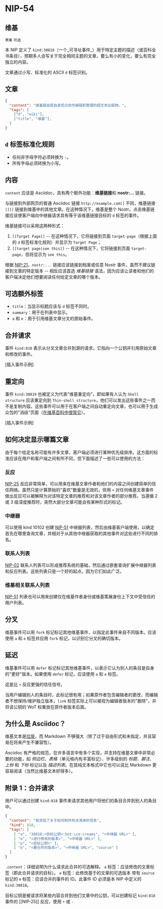 NIP-54
======

维基
----

`草案` `可选`

本 NIP 定义了 `kind:30818`（一个_可寻址事件_）用于特定主题的描述（或百科全书条目），预期多人会写关于完全相同主题的文章，要么有小的变化，要么有完全独立的内容。

文章通过小写、标准化的 ASCII `d` 标签识别。

## 文章
```json
{
  "content": "维基是由其自身受众协作编辑和管理的超文本出版物。",
  "tags": [
    ["d", "wiki"],
    ["title", "维基"],
  ]
}
```

## `d` 标签标准化规则

- 任何非字母字符必须转换为 `-`。
- 所有字母必须转换为小写。

## 内容

`content` 应该是 Asciidoc，具有两个额外功能：**维基链接**和 **nostr:...** 链接。

与链接到外部网页的普通 Asciidoc 链接 `http://example.com[]` 不同，维基链接 `[[]]` 链接到维基中的其他文章。在这种情况下，维基是整个 Nostr。点击维基链接应该使客户端向中继器请求具有等于该维基链接目标的 `d` 标签的事件。

维基链接可以采用这两种形式：

  1. `[[Target Page]]` -- 在这种情况下，它将链接到页面 `target-page`（根据上面的 `d` 标签标准化规则）并显示为 `Target Page`；
  2. `[[target page|see this]]` -- 在这种情况下，它将链接到页面 `target-page`，但将显示为 `see this`。

根据 [NIP-21](21.md)，`nostr:...` 链接应该链接到档案或任意 Nostr 事件。虽然不建议链接到文章的特定版本 -- 相反应该首选 _维基链接_ 语法，因为应该让读者和他们的客户端决定他们想要阅读任何给定文章的哪个版本。

## 可选额外标签

  - `title`：当显示标题应该与 `d` 标签不同时。
  - `summary`：用于在列表中显示。
  - `a` 和 `e`：用于引用维基文章分叉的原始事件。

## 合并请求

事件 `kind:818` 表示从分叉文章合并到源的请求。它指向一个公钥并引用原始文章和修改的事件。

[插入事件示例]

## 重定向

事件 `kind:30819` 也被定义为代表"维基重定向"，即如果有人认为 `Shell structure` 应该重定向到 `Thin-shell structure`，他们可以发出这些事件之一而不是复制内容。这些事件可以用于在客户端之间自动重定向文章，也可以用于生成众包的"消歧"页面（[在维基百科中很常见](https://en.wikipedia.org/wiki/Help:Disambiguation)）。

[插入事件示例]

## 如何决定显示哪篇文章

由于每个给定名称可能有许多文章，客户端必须进行某种优先级排序。这方面的标准应该在用户和客户端之间有所不同，但下面描述了一些可以使用的方法：

### 反应

[NIP-25](25.md) 反应非常简单，可以用来在维基文章作者和他们的内容之间创建简单的信任网络。虽然只是计算原始的"喜欢"数量是无效的，但用 `+` 对任何维基文章事件做出反应可以被解释为对该特定文章的推荐和对该文章作者的部分推荐。当遵循 2 或 3 级深度推荐时，突然大部分文章可能会有某种形式的标记。

### 中继器

可以使用 kind 10102 创建 [NIP-51](51.md) 中继器列表，然后由维基客户端使用，以确定首先在哪里查询文章，并相对于从其他中继器获取的其他事件对这些进行不同的排名。

### 联系人列表

[NIP-02](02.md) 联系人列表可以形成推荐系统的基础，然后通过嵌套查询扩展中继器列表和反应列表。这些列表只是一个好的起点，因为它们如此广泛。

### 维基相关联系人列表

[NIP-51](51.md) 列表也可以用来创建仅在维基作者身份或维基策展身份上下文中受信任的用户列表。

## 分叉
维基事件可以用 `fork` 标记标记其他维基事件，以指定此事件来自不同版本。应该使用 `a` 和 `e` 标签并应用 `fork` 标记，以识别它分叉的确切版本。

## 延迟
维基事件可以用 `defer` 标记标记其他维基事件，以表示它认为别人的条目是自身的"更好"版本。如果使用 `defer` 标记，应该使用 `a` 和 `e` 标签。

这是比 `+` 反应更强的信任信号。

当用户编辑别人的条目时，此标记很有用；如果原作者包含编辑者的更改，而编辑者不想保持/维护独立版本，`link` 标签实际上可以被视为编辑者版本的"删除"，并将该公钥的 WoT 权重放在原作者版本后面。

## 为什么是 Asciidoc？

维基文本是[垃圾](nostr:nevent1qqsqt0gcggry60n72uglhuhypdlmr2dm6swjj69jex5v530gcpazlzsprpmhxue69uhhyetvv9ujumn0wdmksetjv5hxxmmdqy28wumn8ghj7un9d3shjtnyv9kh2uewd9hsygpm7rrrljungc6q0tuh5hj7ue863q73qlheu4vywtzwhx42a7j9n5ueneex)，而 Markdown 不够强大（除了过于自由形式和未指定，并且容易在将来产生不兼容性）。

Asciidoc 有严格的规范，在许多语言中有多个实现，并支持在维基文章中非常必要的功能，如 _侧边栏_、_表格_（单元格内有丰富标记）、许多级别的 _标题_、_脚注_、_上标_ 和 _下标_ 标记以及 _描述列表_。在其纯文本格式中它也可以说比 Markdown 更容易阅读（当然比维基文本好得多）。

## 附录 1：合并请求
用户可以通过创建 `kind:818` 事件来请求其他用户将他们的条目合并到别人的条目中。

```json
{
  "content": "我添加了关于如何制作热冰淇淋的信息",
  "kind": 818,
  "tags": [
    [ "a", "30818:<目标公钥>:hot-ice-creams", "<中继器 URL>" ],
    [ "e", "<进行修改的版本>", "<中继器 URL>" ],
    [ "p", "<目标公钥>" ],
    [ "e", "<要合并的版本>", "<中继器 URL>", "source" ]
  ]
}
```

`.content`：详细说明为什么请求此合并的可选解释。
`a` 标签：应该修改的文章标签（即此合并请求的目标）。
`e` 标签：此修改基于的文章的可选版本
带有 `source` 标记的 `e` 标签：应该合并的事件的 ID。此事件 ID 必须是本 NIP 中定义的 `kind:30818`。

目标公钥是被请求将某些内容合并到他们文章中的公钥，可以创建标记 `kind:818` 事件的 [[NIP-25]] 反应，使用 `+` 或 `-`
